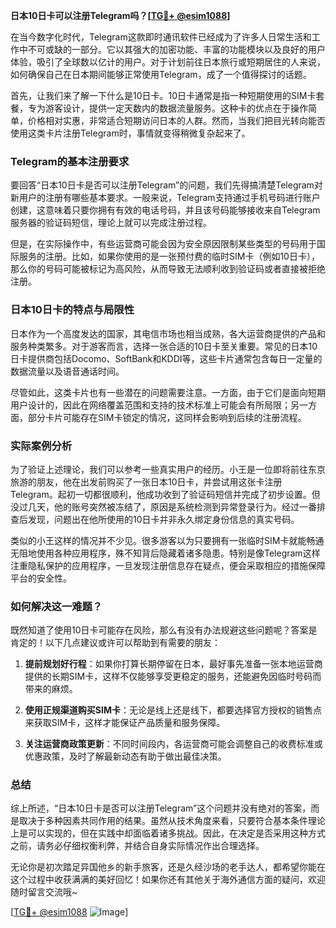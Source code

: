 **日本10日卡可以注册Telegram吗？[[TG💪+ @esim1088](https://t.me/s/esim1088)]**

在当今数字化时代，Telegram这款即时通讯软件已经成为了许多人日常生活和工作中不可或缺的一部分。它以其强大的加密功能、丰富的功能模块以及良好的用户体验，吸引了全球数以亿计的用户。对于计划前往日本旅行或短期居住的人来说，如何确保自己在日本期间能够正常使用Telegram，成了一个值得探讨的话题。

首先，让我们来了解一下什么是10日卡。10日卡通常是指一种短期使用的SIM卡套餐，专为游客设计，提供一定天数内的数据流量服务。这种卡的优点在于操作简单，价格相对实惠，非常适合短期访问日本的人群。然而，当我们把目光转向能否使用这类卡片注册Telegram时，事情就变得稍微复杂起来了。

### Telegram的基本注册要求

要回答“日本10日卡是否可以注册Telegram”的问题，我们先得搞清楚Telegram对新用户的注册有哪些基本要求。一般来说，Telegram支持通过手机号码进行账户创建，这意味着只要你拥有有效的电话号码，并且该号码能够接收来自Telegram服务器的验证码短信，理论上就可以完成注册过程。

但是，在实际操作中，有些运营商可能会因为安全原因限制某些类型的号码用于国际服务的注册。比如，如果你使用的是一张预付费的临时SIM卡（例如10日卡），那么你的号码可能被标记为高风险，从而导致无法顺利收到验证码或者直接被拒绝注册。

### 日本10日卡的特点与局限性

日本作为一个高度发达的国家，其电信市场也相当成熟，各大运营商提供的产品和服务种类繁多。对于游客而言，选择一张合适的10日卡至关重要。常见的日本10日卡提供商包括Docomo、SoftBank和KDDI等，这些卡片通常包含每日一定量的数据流量以及语音通话时间。

尽管如此，这类卡片也有一些潜在的问题需要注意。一方面，由于它们是面向短期用户设计的，因此在网络覆盖范围和支持的技术标准上可能会有所局限；另一方面，部分卡片可能存在SIM卡锁定的情况，这同样会影响到后续的注册流程。

### 实际案例分析

为了验证上述理论，我们可以参考一些真实用户的经历。小王是一位即将前往东京旅游的朋友，他在出发前购买了一张日本10日卡，并尝试用这张卡注册Telegram。起初一切都很顺利，他成功收到了验证码短信并完成了初步设置。但没过几天，他的账号突然被冻结了，原因是系统检测到异常登录行为。经过一番排查后发现，问题出在他所使用的10日卡并非永久绑定身份信息的真实号码。

类似的小王这样的情况并不少见。很多游客以为只要拥有一张临时SIM卡就能畅通无阻地使用各种应用程序，殊不知背后隐藏着诸多隐患。特别是像Telegram这样注重隐私保护的应用程序，一旦发现注册信息存在疑点，便会采取相应的措施保障平台的安全性。

### 如何解决这一难题？

既然知道了使用10日卡可能存在风险，那么有没有办法规避这些问题呢？答案是肯定的！以下几点建议或许可以帮助到有需要的朋友：

1. **提前规划好行程**：如果你打算长期停留在日本，最好事先准备一张本地运营商提供的长期SIM卡，这样不仅能够享受更稳定的服务，还能避免因临时号码而带来的麻烦。
   
2. **使用正规渠道购买SIM卡**：无论是线上还是线下，都要选择官方授权的销售点来获取SIM卡，这样才能保证产品质量和服务保障。
   
3. **关注运营商政策更新**：不同时间段内，各运营商可能会调整自己的收费标准或优惠政策，及时了解最新动态有助于做出最佳决策。

### 总结

综上所述，“日本10日卡是否可以注册Telegram”这个问题并没有绝对的答案，而是取决于多种因素共同作用的结果。虽然从技术角度来看，只要符合基本条件理论上是可以实现的，但在实践中却面临着诸多挑战。因此，在决定是否采用这种方式之前，请务必仔细权衡利弊，并结合自身实际情况作出合理选择。

无论你是初次踏足异国他乡的新手旅客，还是久经沙场的老手达人，都希望你能在这个过程中收获满满的美好回忆！如果你还有其他关于海外通信方面的疑问，欢迎随时留言交流哦~

[[TG💪+ @esim1088](https://t.me/s/esim1088) ![Image](https://i.postimg.cc/4NQfJmqS/Snipaste-2025-05-13-00-14-12.png)]